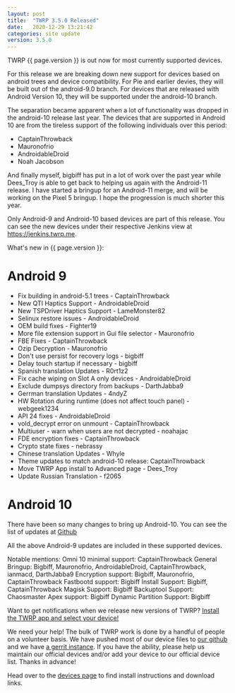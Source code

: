 ```yaml
---
layout: post
title:  "TWRP 3.5.0 Released"
date:   2020-12-29 13:21:42
categories: site update
version: 3.5.0
---
```


TWRP {{ page.version }} is out now for most currently supported devices.

For this release we are breaking down new support for devices based on android trees and device compatibility.
For Pie and earlier devies, they will be built out of the android-9.0 branch. For devices that
are released with Android Version 10, they will be supported under the android-10 branch.

The separation became apparent when a lot of functionality was dropped in the android-10 release last year. The
devices that are supported in Android 10 are from the tireless support of the following individuals over this period:
- CaptainThrowback
- Mauronofrio
- AndroidableDroid
- Noah Jacobson

And finally myself, bigbiff has put in a lot of work over the past year while Dees_Troy is able to get back to
helping us again with the Android-11 release. I have started a bringup for an Android-11 merge, and will be working
on the Pixel 5 bringup. I hope the progression is much shorter this year.

Only Android-9 and Android-10 based devices are part of this release. You can see the new devices under their
respective Jenkins view at https://jenkins.twrp.me.


What's new in {{ page.version }}:
# Android 9
- Fix building in android-5.1 trees - CaptainThrowback
- New QTI Haptics Support - AndroidableDroid
- New TSPDriver Haptics Support - LameMonster82
- Selinux restore issues - AndroidableDroid
- OEM build fixes - Fighter19
- More file extension support in Gui file selector - Mauronofrio
- FBE Fixes - CaptainThrowback
- Ozip Decryption - Mauronofrio
- Don't use persist for recovery logs - bigbiff
- Delay touch startup if necessary - bigbiff
- Spanish translation Updates - R0rt1z2
- Fix cache wiping on Slot A only devices - AndroidableDroid
- Exclude dumpsys directory from backups - DarthJabba9
- Gerrman translation Updates - 4ndyZ
- HW Rotation during runtime (does not affect touch panel) - webgeek1234
- API 24 fixes - AndroidableDroid
- vold_decrypt error on unmount - CaptainThrowback
- Multiuser - warn when users are not decrypted - noahajac
- FDE encryption fixes - CaptainThrowback
- Crypto state fixes - nebrassy
- Chinese translation Updates - Whyle
- Theme updates to match android-10 release: CaptainThrowback
- Move TWRP App install to Advanced page - Dees\_Troy
- Update Russian Translation - f2065

# Android 10
There have been so many changes to bring up Android-10. You can see the list of updates at [Github](https://github.com/TeamWin/android_bootable_recovery/commits/android-10.0)

All the above Android-9 updates are included in these supported devices.

Notable mentions:
Omni 10 minimal support: CaptainThrowback
General Bringup: Bigbiff, Mauronofrio, AndroidableDroid, CaptainThrowback, ianmacd, DarthJabba9
Encryption support: Bigbiff, Mauronofrio, CaptainThrowback
Fastbootd support: Bigbiff
Install Support: Bigbiff, CaptainThrowback
Magisk Support: Bigbiff
Backuptool Support: Chaosmaster
Apex support: Bigbiff
Dynamic Partition Support: Bigbiff


Want to get notifications when we release new versions of TWRP? [Install the TWRP app and select your device!](https://twrp.me/app)

We need your help! The bulk of TWRP work is done by a handful of people on a volunteer basis. We have pushed most of our device files to [our github](http://github.com/TeamWin/) and we have [a gerrit instance](http://gerrit.twrp.me). If you have the ability, please help us maintain our official devices and/or add your device to our official device list. Thanks in advance!

Head over to the [devices page](http://twrp.me/Devices) to find install instructions and download links.
